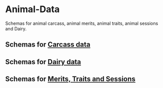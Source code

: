 # Animal-Data

Schemas for animal carcass, animal merits, animal traits, animal sessions and Dairy.

## Schemas for [Carcass data](https://github.com/Datalinker-Org/Animal-Data/tree/master/Carcass/README.MD)

## Schemas for [Dairy data](https://github.com/Datalinker-Org/Animal-Data/tree/master/Dairy/README.MD)

## Schemas for [Merits, Traits and Sessions](https://github.com/Datalinker-Org/Animal-Data/tree/master/Merits_Traits_and_Sessions/README.MD)
